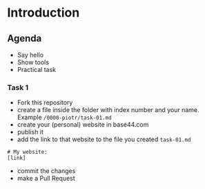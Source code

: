 # Introduction
## Agenda
* Say hello
* Show tools
* Practical task

### Task 1
* Fork this repository
* create a file inside the folder with index number and your name. Example `/0000-piotr/task-01.md`
* create your (personal) website in base44.com
* publish it
* add the link to that website to the file you created `task-01.md`

```
# My website:
[link]

```
* commit the changes
* make a Pull Request


